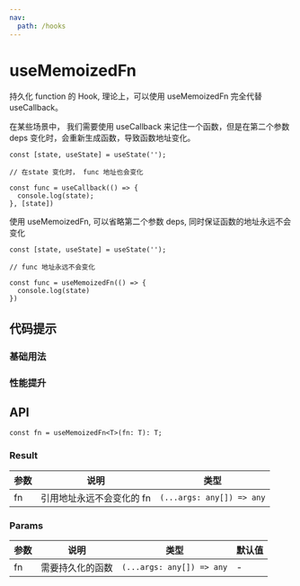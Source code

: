 ```yaml
---
nav:
  path: /hooks
---
```


# useMemoizedFn

持久化 function 的 Hook, 理论上，可以使用 useMemoizedFn 完全代替 useCallback。

在某些场景中， 我们需要使用 useCallback 来记住一个函数，但是在第二个参数 deps 变化时，会重新生成函数，导致函数地址变化。

```
const [state, useState] = useState('');

// 在state 变化时， func 地址也会变化

const func = useCallback(() => {
  console.log(state);
}, [state])

```

使用 useMemoizedFn, 可以省略第二个参数 deps, 同时保证函数的地址永远不会变化

```
const [state, useState] = useState('');

// func 地址永远不会变化

const func = useMemoizedFn(() => {
  console.log(state)
})
```

## 代码提示

### 基础用法

<code src="./demo/demo1.tsx"></code>

### 性能提升

<code src="./demo/demo2.tsx"></code>

## API

```
const fn = useMemoizedFn<T>(fn: T): T;
```

### Result

| 参数 | 说明                      | 类型                      |
| ---- | ------------------------- | ------------------------- |
| fn   | 引用地址永远不会变化的 fn | `(...args: any[]) => any` |

### Params

| 参数 | 说明             | 类型                      | 默认值 |
| ---- | ---------------- | ------------------------- | ------ |
| fn   | 需要持久化的函数 | `(...args: any[]) => any` | -      |
